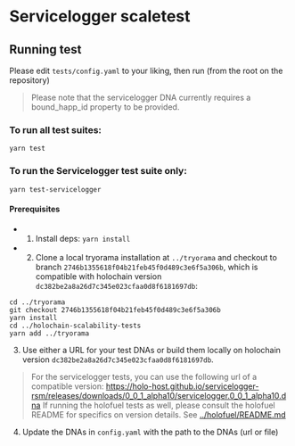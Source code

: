 # Servicelogger scaletest

## Running test
Please edit `tests/config.yaml` to your liking, then run (from the root on the repository)
> Please note that the servicelogger DNA currently requires a bound_happ_id property to be provided.
### To run all test suites:
```
yarn test
```

### To run the Servicelogger test suite only:
```
yarn test-servicelogger
```
#### Prerequisites
- 1.  Install deps: `yarn install`

- 2. Clone a local tryorama installation at `../tryorama` and checkout to branch `2746b1355618f04b21feb45f0d489c3e6f5a306b`, which is compatible with holochain version `dc382be2a8a26d7c345e023cfaa0d8f6181697db`:
```
cd ../tryorama
git checkout 2746b1355618f04b21feb45f0d489c3e6f5a306b
yarn install
cd ../holochain-scalability-tests
yarn add ../tryorama
```

3. Use either a URL for your test DNAs or build them locally on holochain version `dc382be2a8a26d7c345e023cfaa0d8f6181697db`.
 > For the servicelogger tests, you can use the following url of a compatible version: https://holo-host.github.io/servicelogger-rsm/releases/downloads/0_0_1_alpha10/servicelogger.0_0_1_alpha10.dna
 > If running the holofuel tests as well, please consult the holofuel README for specifics on version details. See [../holofuel/README.md](/../holofuel/)

4. Update the DNAs in `config.yaml` with the path to the DNAs (url or file)
